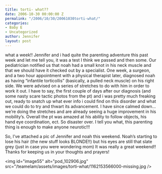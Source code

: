 ```yaml
---
title: torti- what??
date: 2006-10-30 00:00:00 Z
permalink: "/2006/10/30/20061030torti-what/"
categories:
- Baby E
- Uncategorized
author: Jennifer
layout: post
---
```


what a week!! Jennifer and i had quite the parenting adventure this past week and let me tell you, it was a test I think we passed and then some. Our pediatrician notified us that noah had a small knot in his neck muscle and that we should have it checked out by a specialist. One week, a surgeon, and a two hour appointment with a physical therapist later, diagnosed noah as having &#8220;infantile torticollis&#8221; (basically, a pulled neck muscle) on his right side. We were advised on a series of stretches to do with him in order to work it out. I have to say, the first couple of days after our diagnosis (and some nasty scare tactic photos from the pt) and i was pretty much freaking out, ready to snatch up what ever info i could find on this disorder and what we could do to try and thwart its advancement. I have since calmed down&#8230; we&#8217;re doing the stretches and are already seeing a huge improvement in his mobility&#8217;s. Overall the pt was amazed at his ability to follow objects, his hand eye coordination, ect. So disaster over. I tell you what, this parenting thing is enough to make anyone neurotic!!!

So, I&#8217;ve attached a pic of Jennifer and noah this weekend. Noah&#8217;s starting to lose his hair (the new stuff looks BLONDE!!) but his eyes are still that slate grey (just in case you were wondering mom) It was really a great weekend!! Thanks for keeping us in your thoughts and prayers!

<img id="image55" alt="pod_102906.jpg" src="/teamelam/assets/images/torti-what/1162153566000-missing.jpg />
